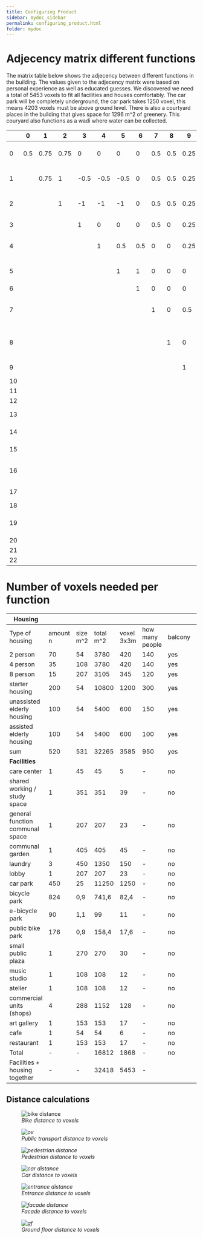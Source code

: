 ```yaml
---
title: Configuring Product
sidebar: mydoc_sidebar
permalink: configuring_product.html
folder: mydoc
---
```


# Adjecency matrix different functions
The matrix table below shows the adjecency between different functions in the building. The values given to the adjecency matrix were based on personal experience as well as educated guesses. 
We discovered we need a total of 5453 voxels to fit all facilities and houses comfortably. The car park will be completely underground, the car park takes 1250 voxel, this means 4203 voxels must be above ground level.
There is also a courtyard places in the building that gives space for 1296 m^2 of greenery. This couryard also functions as a wadi where water can be collected.

|    | 0   | 1    | 2    | 3     | 4     | 5     | 6   | 7   | 8   | 9    | 10  | 11   | 12  | 13   | 14   | 15   | 16     | 17     | 18     | 19     | 20     | 21     | 22     |                                 |
| -- | --- | ---- | ---- | ----- | ----- | ----- | --- | --- | --- | ---- | --- | ---- | --- | ---- | ---- | ---- | ------ | ------ | ------ | ------ | ------ | ------ | ------ | ------------------------------- |
| 0  | 0.5 | 0.75 | 0.75 | 0     | 0     | 0     | 0   | 0.5 | 0.5 | 0.25 | 0.5 | 0.75 | 0.5 | 0.25 | 0.25 | 0    | 0      | 0      | 0      | 0      | 0      | 0      | 0      | 2-person student housing        |
| 1  |     | 0.75 | 1    | \-0.5 | \-0.5 | \-0.5 | 0   | 0.5 | 0.5 | 0.25 | 0.5 | 0.75 | 0.5 | 0.25 | 0.25 | 0    | 0      | 0      | 0      | 0      | 0      | 0      | 0      | 4-person student housing        |
| 2  |     |      | 1    | \-1   | \-1   | \-1   | 0   | 0.5 | 0.5 | 0.25 | 0.5 | 0.75 | 0.5 | 0.25 | 0.25 | 0    | 0      | 0      | 0      | 0      | 0      | 0      | 0      | 8-person student housing        |
| 3  |     |      |      | 1     | 0     | 0     | 0   | 0.5 | 0   | 0.25 | 0   | 0.75 | 0.5 | 0.5  | 0.5  | 0    | 0      | 0      | 0      | 0      | 0      | 0      | 0      | starter housing                 |
| 4  |     |      |      |       | 1     | 0.5   | 0.5 | 0   | 0   | 0.25 | 0   | 0.75 | 0.5 | 0.75 | 0.5  | 0.25 | 0      | 0      | 0      | 0      | 0      | 0      | 0      | unassisted elderly housing      |
| 5  |     |      |      |       |       | 1     | 1   | 0   | 0   | 0    | 0   | 0    | 0.5 | 0    | 1    | 0.5  | 0      | 0      | 0      | 0      | 0      | 0      | 0      | assisted elderly housing        |
| 6  |     |      |      |       |       |       | 1   | 0   | 0   | 0    | 0   | 0    | 0   | 0    | 0    | 0    | 0      | 0      | 0      | 0      | 0      | 0      | 0      | care center                     |
| 7  |     |      |      |       |       |       |     | 1   | 0   | 0.5  | 0   | 0    | 0   | 0    | 0    | 0    | 0      | 0      | 0      | 0      | 0      | 0      | 0      | shared working / study space    |
| 8  |     |      |      |       |       |       |     |     | 1   | 0    | 0   | 0    | 0   | 0.25 | 0    | 0    | 0      | 0      | 0      | 0      | 0      | 0      | 0      | general function communal space |
| 9  |     |      |      |       |       |       |     |     |     | 1    | 0   | 0    | 0   | 0    | 0    | 0    | \-0.25 | \-0.25 | \-0.25 | \-0.25 | \-0.25 | \-0.25 | \-0.25 | communal garden                 |
| 10 |     |      |      |       |       |       |     |     |     |      | 1   | 0    | 0   | 0    | 0    | 0    | 0      | 0      | 0      | 0      | 0      | 0      | 0      | laundry                         |
| 11 |     |      |      |       |       |       |     |     |     |      |     | 1    | 0.5 | 0.5  | 0.5  | 0.25 | 0      | 0      | 0      | 0      | 0      | 0      | 0      | lobby                           |
| 12 |     |      |      |       |       |       |     |     |     |      |     |      | 1   | 0    | 0    | 0    | 0      | 0.25   | 0      | 0.5    | 0      | 0      | 0      | car park                        |
| 13 |     |      |      |       |       |       |     |     |     |      |     |      |     | 1    | 0    | 0    | 0      | 0      | 0      | 0      | 0      | 0      | 0      | bicycle park                    |
| 14 |     |      |      |       |       |       |     |     |     |      |     |      |     |      | 1    | 0    | 1      | 0      | 0      | 0.5    | 0      | 0      | 0      | e-bicycle park                  |
| 15 |     |      |      |       |       |       |     |     |     |      |     |      |     |      |      | 1    | 1      | 1      | 0.5    | 0.5    | 1      | 1      | 1      | public bike park                |
| 16 |     |      |      |       |       |       |     |     |     |      |     |      |     |      |      |      | 1      | 0.5    | 0.5    | 0.5    | 0.5    | 0.5    | 0.5    | small public plaza              |
| 17 |     |      |      |       |       |       |     |     |     |      |     |      |     |      |      |      |        | 1      | 0      | 0      | 0      | 0      | 0      | music studio                    |
| 18 |     |      |      |       |       |       |     |     |     |      |     |      |     |      |      |      |        |        | 1      | 0      | 0      | 0.25   | 0      | atelier                         |
| 19 |     |      |      |       |       |       |     |     |     |      |     |      |     |      |      |      |        |        |        | 0.5    | 0      | 0      | 0      | commercial units (shops)        |
| 20 |     |      |      |       |       |       |     |     |     |      |     |      |     |      |      |      |        |        |        |        | 1      | 0      | 0      | art gallery                     |
| 21 |     |      |      |       |       |       |     |     |     |      |     |      |     |      |      |      |        |        |        |        |        | 0.5    | 0      | cafe                            |
| 22 |     |      |      |       |       |       |     |     |     |      |     |      |     |      |      |      |        |        |        |        |        |        | 1      | restaurant                      |

# Number of voxels needed per function 


| **Housing**                         |          |          |           |            |                 |         |                |       |      |
| ------------------------------- | -------- | -------- | --------- | ---------- | --------------- | ------- | -------------- | ----- | ---- |
| Type of housing                 | amount n | size m^2 | total m^2 | voxel 3x3m | how many people | balcony | electric bikes | bikes | cars |
| 2 person                        | 70       | 54       | 3780      | 420        | 140             | yes     | 0              | 182   | 40   |
| 4 person                        | 35       | 108      | 3780      | 420        | 140             | yes     | 0              | 182   | 40   |
| 8 person                        | 15       | 207      | 3105      | 345        | 120             | yes     | 0              | 160   | 30   |
| starter housing                 | 200      | 54       | 10800     | 1200       | 300             | yes     | 0              | 230   | 150  |
| unassisted elderly housing      | 100      | 54       | 5400      | 600        | 150             | yes     | 80             | 70    | 100  |
| assisted elderly housing        | 100      | 54       | 5400      | 600        | 100             | yes     | 10             | 0     | 10   |
| sum                             | 520      | 531      | 32265     | 3585       | 950             | yes     | 90             | 824   | 370  |
| **Facilities**                 |        |       |        |          |         |      |      |     |    |
| care center                     | 1        | 45       | 45        | 5          | \-              | no      | \-             | \-    | \-   |
| shared working / study space    | 1        | 351      | 351       | 39         | \-              | no      | \-             | \-    | \-   |
| general function communal space | 1        | 207      | 207       | 23         | \-              | no      | \-             | \-    | \-   |
| communal garden                 | 1        | 405      | 405       | 45         | \-              | no      | \-             | \-    | \-   |
| laundry                         | 3        | 450      | 1350      | 150        | \-              | no      | \-             | \-    | \-   |
| lobby                           | 1        | 207      | 207       | 23         | \-              | no      | \-             | \-    | \-   |
| car park                        | 450      | 25       | 11250     | 1250       | \-              | no      | \-             | \-    | \-   |
| bicycle park                    | 824      | 0,9      | 741,6     | 82,4       | \-              | no      | \-             | \-    | \-   |
| e-bicycle park                  | 90       | 1,1      | 99        | 11         | \-              | no      | \-             | \-    | \-   |
| public bike park                | 176      | 0,9      | 158,4     | 17,6       | \-              | no      | \-             | \-    | \-   |
| small public plaza              | 1        | 270      | 270       | 30         | \-              | no      | \-             | \-    | \-   |
| music studio                    | 1        | 108      | 108       | 12         | \-              | no      | \-             | \-    | \-   |
| atelier                         | 1        | 108      | 108       | 12         | \-              | no      | \-             | \-    | \-   |
| commercial units (shops)        | 4        | 288      | 1152      | 128        | \-              | no      | \-             | \-    | \-   |
| art gallery                     | 1        | 153      | 153       | 17         | \-              | no      | \-             | \-    | \-   |
| cafe                            | 1        | 54       | 54        | 6          | \-              | no      | \-             | \-    | \-   |
| restaurant                      | 1        | 153      | 153       | 17         | \-              | no      | \-             | \-    | \-   |
| Total                           | \-       | \-       | 16812     | 1868       | \-              | no      | \-             | \-    | \-   |
| Facilities + housing together                    | \-       | \-       | 32418     | 5453       | \-              |         | \-             | \-    | \-   |


## Distance calculations

<figure>
    <img src="../images/bikedistance.jpg"
         alt="bike distance">
    <figcaption><i>Bike distance to voxels<i></figcaption>
</figure>

<figure>
    <img src="../images/publictransportdistance.jpg"
         alt="ov">
    <figcaption><i>Public transport distance to voxels<i></figcaption>
</figure>

<figure>
    <img src="../images/pedestriandistance.jpg"
         alt="pedestrian distance">
    <figcaption><i>Pedestrian distance to voxels<i></figcaption>
</figure>

<figure>
    <img src="../images/bikedistance.jpg"
         alt="car distance">
    <figcaption><i>Car distance to voxels<i></figcaption>
</figure>

<figure>
    <img src="../images/entrancedistances.jpg"
         alt="entrance distance">
    <figcaption><i>Entrance distance to voxels<i></figcaption>
</figure>

<figure>
    <img src="../images/facade.jpg"
         alt="facade distance">
    <figcaption><i>Facade distance to voxels<i></figcaption>
</figure>

<figure>
    <img src="../images/groundfloordistance.jpg"
         alt="gf">
    <figcaption><i>Ground floor distance to voxels<i></figcaption>
</figure>